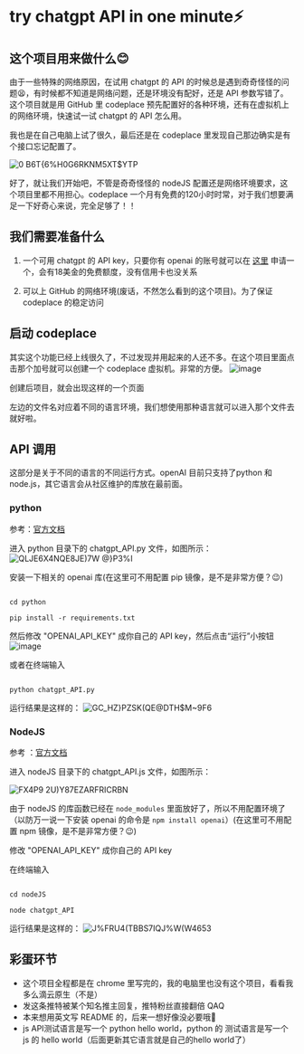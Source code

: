# try chatgpt API in one minute⚡


## 这个项目用来做什么😊

由于一些特殊的网络原因，在试用 chatgpt 的 API 的时候总是遇到奇奇怪怪的问题😫，有时候都不知道是网络问题，还是环境没有配好，还是 API 参数写错了。这个项目就是用 GitHub 里 codeplace 预先配置好的各种环境，还有在虚拟机上的网络环境，快速试一试 chatgpt 的 API 怎么用。

我也是在自己电脑上试了很久，最后还是在 codeplace 里发现自己那边确实是有个接口忘记配置了。

![0 B6T{6%H0G6RKNM5XT$YTP](https://user-images.githubusercontent.com/39830125/226603913-1590205f-f28b-44f8-9a7e-a347dc100734.png)

好了，就让我们开始吧，不管是奇奇怪怪的 nodeJS 配置还是网络环境要求，这个项目里都不用担心。codeplace 一个月有免费的120小时时常，对于我们想要满足一下好奇心来说，完全足够了！！

## 我们需要准备什么

1. 一个可用 chatgpt 的 API key，只要你有 openai 的账号就可以在 [这里](https://platform.openai.com/account/api-keys) 申请一个，会有18美金的免费额度，没有信用卡也没关系

2. 可以上 GitHub 的网络环境(废话，不然怎么看到的这个项目)。为了保证 codeplace 的稳定访问

## 启动 codeplace

其实这个功能已经上线很久了，不过发现并用起来的人还不多。在这个项目里面点击那个加号就可以创建一个 codeplace 虚拟机。非常的方便。
![image](https://user-images.githubusercontent.com/39830125/226607134-a4be1c18-9fa6-4e4d-b86d-79b7f5506b1a.png)

创建后项目，就会出现这样的一个页面



左边的文件名对应着不同的语言环境，我们想使用那种语言就可以进入那个文件去就好啦。

## API 调用

这部分是关于不同的语言的不同运行方式。openAI 目前只支持了python 和 node.js，其它语言会从社区维护的库放在最前面。

### python

参考：[官方文档](https://platform.openai.com/docs/api-reference/introduction)

进入 python 目录下的 chatgpt_API.py 文件，如图所示：
![QLJE6X4NQE8JE)7W @}P3%I](https://user-images.githubusercontent.com/39830125/226631399-20362c12-b174-44be-ae0f-bfd57ffec789.png)



安装一下相关的 openai 库(在这里可不用配置 pip 镜像，是不是非常方便？😉)

```

cd python

pip install -r requirements.txt

```

然后修改 "OPENAI_API_KEY" 成你自己的 API key，然后点击“运行”小按钮
![image](https://user-images.githubusercontent.com/39830125/226631594-85320797-6d17-4ecd-b89b-6cd8a2d1cc59.png)



或者在终端输入

```

python chatgpt_API.py

```

运行结果是这样的：
![GC_HZ}PZSK(QE@DTH$M~9F6](https://user-images.githubusercontent.com/39830125/226631679-24615422-35d9-4c56-98db-cdeafede224e.png)



### NodeJS

参考 ：[官方文档](https://platform.openai.com/docs/api-reference/introduction)

进入 nodeJS 目录下的 chatgpt_API.js 文件，如图所示：

![FX4P9 2U)Y87EZARFRICRBN](https://user-images.githubusercontent.com/39830125/226631839-b901deee-c354-42a6-a87f-fc436e3411be.png)


由于 nodeJS 的库函数已经在 `node_modules` 里面放好了，所以不用配置环境了（以防万一说一下安装 openai 的命令是 `npm install openai`）(在这里可不用配置 npm 镜像，是不是非常方便？😉)

修改 "OPENAI_API_KEY" 成你自己的 API key



在终端输入

```

cd nodeJS

node chatgpt_API

```

运行结果是这样的：
![J%FRU4(TBBS7IQJ%W(W4653](https://user-images.githubusercontent.com/39830125/226632006-2d7d1444-ce7d-4f59-85c9-558c656371ba.png)





## 彩蛋环节

- 这个项目全程都是在 chrome 里写完的，我的电脑里也没有这个项目，看看我多么滴云原生（不是）
- 发这条推特被某个知名推主回复，推特粉丝直接翻倍 QAQ
- 本来想用英文写 README 的，后来一想好像没必要哦🤣
- js API测试语言是写一个 python hello world，python 的 测试语言是写一个 js 的 hello world（后面更新其它语言就是自己的hello world了）
